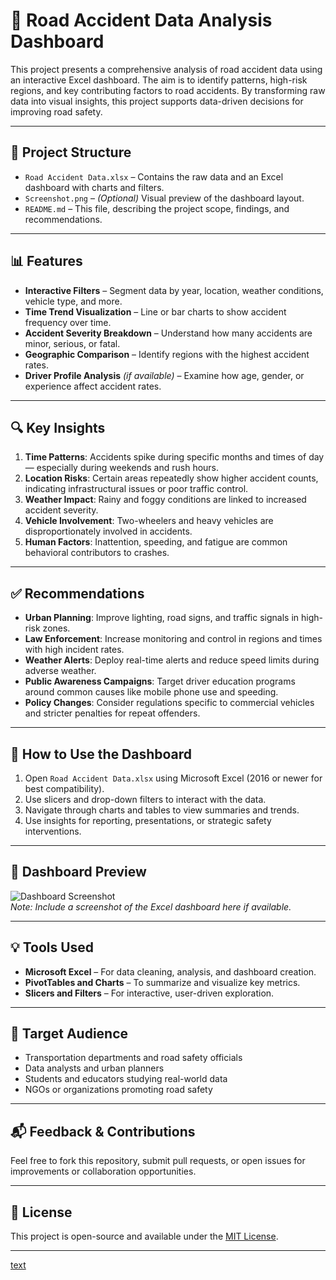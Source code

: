 # 🚗 Road Accident Data Analysis Dashboard

This project presents a comprehensive analysis of road accident data using an interactive Excel dashboard. The aim is to identify patterns, high-risk regions, and key contributing factors to road accidents. By transforming raw data into visual insights, this project supports data-driven decisions for improving road safety.

---

## 📁 Project Structure

- `Road Accident Data.xlsx` – Contains the raw data and an Excel dashboard with charts and filters.
- `Screenshot.png` – *(Optional)* Visual preview of the dashboard layout.
- `README.md` – This file, describing the project scope, findings, and recommendations.

---

## 📊 Features

- **Interactive Filters** – Segment data by year, location, weather conditions, vehicle type, and more.
- **Time Trend Visualization** – Line or bar charts to show accident frequency over time.
- **Accident Severity Breakdown** – Understand how many accidents are minor, serious, or fatal.
- **Geographic Comparison** – Identify regions with the highest accident rates.
- **Driver Profile Analysis** *(if available)* – Examine how age, gender, or experience affect accident rates.

---

## 🔍 Key Insights

1. **Time Patterns**: Accidents spike during specific months and times of day — especially during weekends and rush hours.
2. **Location Risks**: Certain areas repeatedly show higher accident counts, indicating infrastructural issues or poor traffic control.
3. **Weather Impact**: Rainy and foggy conditions are linked to increased accident severity.
4. **Vehicle Involvement**: Two-wheelers and heavy vehicles are disproportionately involved in accidents.
5. **Human Factors**: Inattention, speeding, and fatigue are common behavioral contributors to crashes.

---

## ✅ Recommendations

- **Urban Planning**: Improve lighting, road signs, and traffic signals in high-risk zones.
- **Law Enforcement**: Increase monitoring and control in regions and times with high incident rates.
- **Weather Alerts**: Deploy real-time alerts and reduce speed limits during adverse weather.
- **Public Awareness Campaigns**: Target driver education programs around common causes like mobile phone use and speeding.
- **Policy Changes**: Consider regulations specific to commercial vehicles and stricter penalties for repeat offenders.

---

## 🚀 How to Use the Dashboard

1. Open `Road Accident Data.xlsx` using Microsoft Excel (2016 or newer for best compatibility).
2. Use slicers and drop-down filters to interact with the data.
3. Navigate through charts and tables to view summaries and trends.
4. Use insights for reporting, presentations, or strategic safety interventions.

---

## 📸 Dashboard Preview

![Dashboard Screenshot](Screenshot.png)  
*Note: Include a screenshot of the Excel dashboard here if available.*

---

## 💡 Tools Used

- **Microsoft Excel** – For data cleaning, analysis, and dashboard creation.
- **PivotTables and Charts** – To summarize and visualize key metrics.
- **Slicers and Filters** – For interactive, user-driven exploration.

---

## 📌 Target Audience

- Transportation departments and road safety officials
- Data analysts and urban planners
- Students and educators studying real-world data
- NGOs or organizations promoting road safety

---

## 📬 Feedback & Contributions

Feel free to fork this repository, submit pull requests, or open issues for improvements or collaboration opportunities.

---

## 📄 License

This project is open-source and available under the [MIT License](LICENSE).

---
[text](<../Downloads/Road Accident Data.xlsx>)



